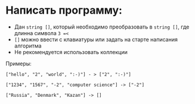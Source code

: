 # Написать программу:
- Дан `string []`, который необходимо преобразовать в `string []`, где длинна символа `3 =<`
- `[]` можно ввести с клавиатуры или задать на старте написания алгоритма
- Не рекомендуется использовать коллекции


Примеры:

```
["hello", "2", "world", ":-)"] - > ["2", ":-)"]

["1234", "1567", "-2", "computer science"] -> ["-2"]

["Russia", "Denmark", "Kazan"] -> []
```